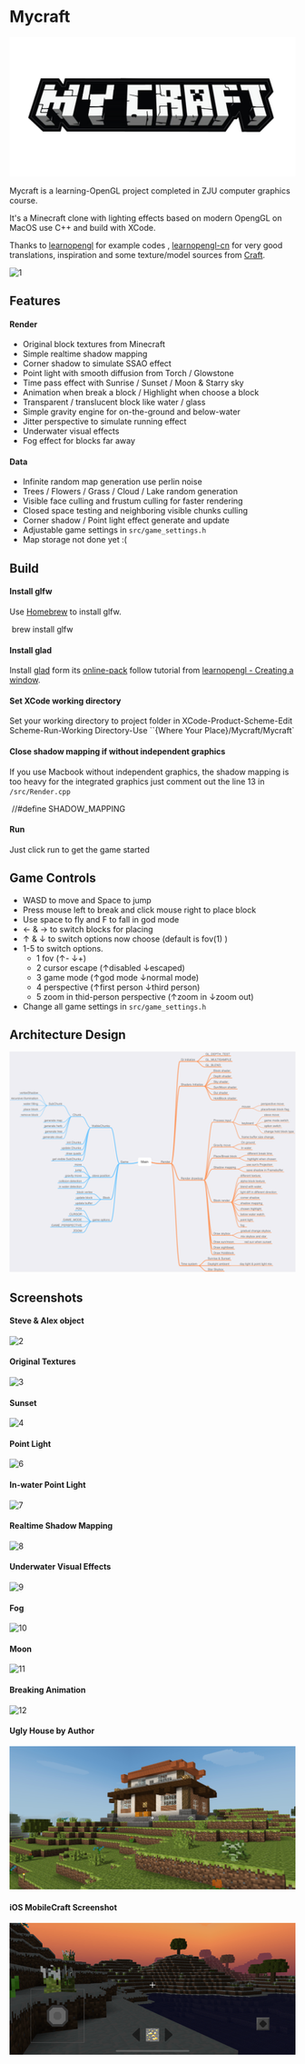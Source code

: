 # Mycraft

![mycraft](md_pic/mycraft.png)

Mycraft is a learning-OpenGL project completed in ZJU computer graphics course.

It's a Minecraft clone with lighting effects based on modern OpengGL on MacOS use C++ and build with XCode.

Thanks to [learnopengl](https://learnopengl.com) for example codes , [learnopengl-cn](https://learnopengl-cn.github.io) for very good translations, inspiration and some texture/model sources from [Craft](https://github.com/fogleman/Craft).

![1](md_pic/1.png)

## Features

#### Render

-   Original block textures from Minecraft
-   Simple realtime shadow mapping
-   Corner shadow to simulate SSAO effect
-   Point light with smooth diffusion from Torch / Glowstone
-   Time pass effect with Sunrise / Sunset / Moon & Starry sky
-   Animation when break a block / Highlight when choose a block
-   Transparent / translucent block like water / glass
-   Simple gravity engine for on-the-ground and below-water
-   Jitter perspective to simulate running effect
-   Underwater visual effects
-   Fog effect for blocks far away

#### Data

-   Infinite random map generation use perlin noise
-   Trees / Flowers / Grass / Cloud / Lake random generation
-   Visible face culling and frustum culling for faster rendering
-   Closed space testing and neighboring visible chunks culling
-   Corner shadow / Point light effect generate and update
-   Adjustable game settings in `src/game_settings.h`
-   Map storage not done yet :(

## Build

#### Install glfw

Use [Homebrew](http://brew.sh/) to install glfw.

​	brew install glfw

#### Install glad

Install [glad](https://github.com/Dav1dde/glad) form its [online-pack](http://glad.dav1d.de/) follow tutorial from [learnopengl - Creating a window](https://learnopengl.com/#!Getting-started/Creating-a-window).

#### Set XCode working directory

Set your working directory to project folder in XCode-Product-Scheme-Edit Scheme-Run-Working Directory-Use ``{Where Your Place}/Mycraft/Mycraft`

#### Close shadow mapping if without independent graphics

If you use Macbook without independent graphics, the shadow mapping is too heavy for the integrated graphics just comment out the line 13 in `/src/Render.cpp`

​	//#define SHADOW_MAPPING

#### Run

Just click run to get the game started

## Game Controls

-   WASD to move and Space to jump
-   Press mouse left to break and click mouse right to place block
-   Use space to fly and F to fall in god mode
-   ← & → to switch blocks for placing
-   ↑ & ↓ to switch options now choose (default is fov(1) )
-   1-5 to switch options. 
    -   1 fov  (↑- ↓+)
    -   2 cursor escape (↑disabled ↓escaped)
    -   3 game mode (↑god mode ↓normal mode)
    -   4 perspective (↑first person ↓third person)
    -   5 zoom in thid-person perspective (↑zoom in ↓zoom out)
-   Change all game settings in `src/game_settings.h`

## Architecture Design

![mycraft_design](md_pic/mycraft_design.png)

## Screenshots

#### Steve & Alex object

![2](md_pic/2.png)

#### Original Textures

![3](md_pic/3.png)

#### Sunset

![4](md_pic/4.png)

#### Point Light

![6](md_pic/6.png)

#### In-water Point Light

![7](md_pic/7.png)

#### Realtime Shadow Mapping

![8](md_pic/8.png)

#### Underwater Visual Effects

![9](md_pic/9.png)

#### Fog

![10](md_pic/10.png)

#### Moon

![11](md_pic/11.png)

#### Breaking Animation

![12](md_pic/12.png)

#### Ugly House by Author

![14](md_pic/14.jpg)

#### iOS MobileCraft Screenshot

![16](md_pic/16.png)

